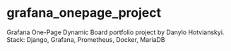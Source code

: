 # grafana_onepage_project
Grafana One-Page Dynamic Board portfolio project by Danylo Hotvianskyi. Stack: Django, Grafana, Prometheus, Docker, MariaDB
